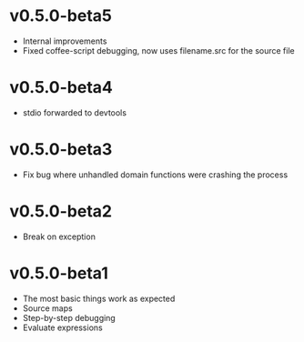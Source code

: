 
# v0.5.0-beta5
* Internal improvements
* Fixed coffee-script debugging, now uses filename.src for the source file

# v0.5.0-beta4
* stdio forwarded to devtools

# v0.5.0-beta3
* Fix bug where unhandled domain functions were crashing the process

# v0.5.0-beta2
* Break on exception

# v0.5.0-beta1
* The most basic things work as expected
* Source maps
* Step-by-step debugging
* Evaluate expressions
